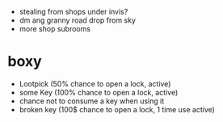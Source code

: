 * stealing from shops under invis?
* dm ang granny road drop from sky
* more shop subrooms

# boxy 

 - Lootpick (50% chance to open a lock, active)
 - some Key (100% chance to open a lock, active)
 - chance not to consume a key when using it
 - broken key (100$ chance to open a lock, 1 time use active)